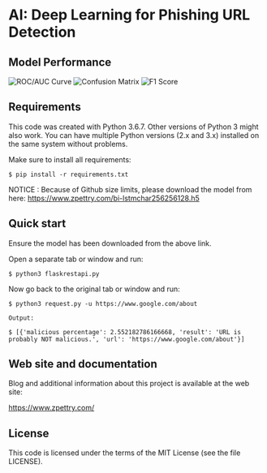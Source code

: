 AI: Deep Learning for Phishing URL Detection
=======================================

Model Performance
-----------

![ROC/AUC Curve](http://www.zpettry.com/assets/roccurvezoomedin.JPG)
![Confusion Matrix](https://www.zpettry.com/assets/confusionmatrix_normalized.JPG)
![F1 Score](https://zpettry.com/assets/f1score.JPG)


Requirements
------------

This code was created with Python 3.6.7. Other versions of Python 3 might also work.  You can have multiple Python
versions (2.x and 3.x) installed on the same system without problems.

Make sure to install all requirements:

    $ pip install -r requirements.txt

NOTICE : Because of Github size limits, please download the model from here: https://www.zpettry.com/bi-lstmchar256256128.h5

Quick start
-----------

Ensure the model has been downloaded from the above link.

Open a separate tab or window and run:

    $ python3 flaskrestapi.py

Now go back to the original tab or window and run:

    $ python3 request.py -u https://www.google.com/about

    Output:

    $ [{'malicious percentage': 2.552182786166668, 'result': 'URL is probably NOT malicious.', 'url': 'https://www.google.com/about'}]

Web site and documentation
--------------------------

Blog and additional information about this project is available at the web site:

  https://www.zpettry.com/

License
-------

This code is licensed under the terms of the MIT License (see the file
LICENSE).
